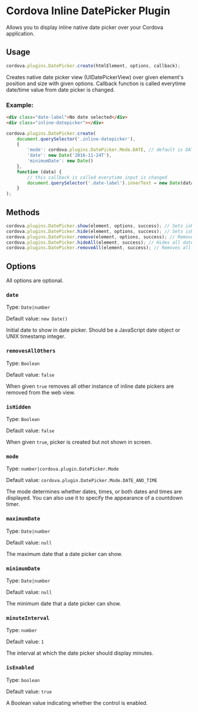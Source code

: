 # Cordova Inline DatePicker Plugin

Allows you to display inline native date picker over your Cordova application.

## Usage

```js
cordova.plugins.DatePicker.create(htmlElement, options, callback);
```

Creates native date picker view (UIDatePickerView) over given element's position and size with given options. Callback function is called everytime date/time value from date picker is changed.

### Example:

```html
<div class="date-label">No date selected</div>
<div class="inline-datepicker"></div>
```

```js
cordova.plugins.DatePicker.create(
    document.querySelector('.inline-datepicker'),
    {
        'mode': cordova.plugins.DatePicker.Mode.DATE, // default is DATE_AND_TIME
        'date': new Date('2016-11-24T'),
        'minimumDate': new Date()
    },
    function (data) {
        // this callback is called everytime input is changed
        document.querySelector('.date-label').innerText = new Date(data.date).toLocalDateString();
    }
);
```

## Methods

```js
cordova.plugins.DatePicker.show(element, options, success); // Sets isHidden option to false for given element.
cordova.plugins.DatePicker.hide(element, options, success); // Sets isHidden option to true for given element.
cordova.plugins.DatePicker.remove(element, options, success); // Removes date picker view bound to given element.
cordova.plugins.DatePicker.hideAll(element, success); // Hides all date pickers bound to given element and it's children.
cordova.plugins.DatePicker.removeAll(element, success); // Removes all date pickers bound to given element and it's children.
```


## Options

All options are optional.

### `date`

Type: `Date|number`

Default value: `new Date()`

Initial date to show in date picker. Should be a JavaScript date object or UNIX timestamp integer.

### `removesAllOthers`

Type: `Boolean`

Default value: `false`

When given `true` removes all other instance of inline date pickers are removed from the web view.

### `isHidden`

Type: `Boolean`

Default value: `false`

When given `true`, picker is created but not shown in screen.

### `mode`

Type: `number|cordova.plugin.DatePicker.Mode`

Default value: `cordova.plugin.DatePicker.Mode.DATE_AND_TIME`

The mode determines whether dates, times, or both dates and times are displayed. You can also use it to specify the appearance of a countdown timer.

### `maximumDate`

Type: `Date|number`

Default value: `null`

The maximum date that a date picker can show.

### `minimumDate`

Type: `Date|number`

Default value: `null`

The minimum date that a date picker can show.

### `minuteInterval`

Type: `number`

Default value: `1`

The interval at which the date picker should display minutes.

### `isEnabled`

Type: `boolean`

Default value: `true`

A Boolean value indicating whether the control is enabled.
